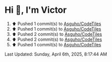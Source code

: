 <h1>Hi 👋, I'm Victor </h1>

<!--RECENT_ACTIVITY:start-->
1. ⬆️ Pushed 1 commit(s) to [Asguho/CodeTiles](https://github.com/Asguho/CodeTiles)<br>
2. ⬆️ Pushed 1 commit(s) to [Asguho/CodeTiles](https://github.com/Asguho/CodeTiles)<br>
3. ⬆️ Pushed 2 commit(s) to [Asguho/CodeTiles](https://github.com/Asguho/CodeTiles)<br>
4. ⬆️ Pushed 2 commit(s) to [Asguho/CodeTiles](https://github.com/Asguho/CodeTiles)<br>
5. ⬆️ Pushed 1 commit(s) to [Asguho/CodeTiles](https://github.com/Asguho/CodeTiles)<br>
<!--RECENT_ACTIVITY:end-->

<!--RECENT_ACTIVITY:last_update-->
Last Updated: Sunday, April 6th, 2025, 8:17:44 AM
<!--RECENT_ACTIVITY:last_update_end-->
